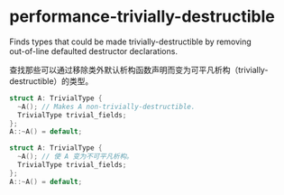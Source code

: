 # performance-trivially-destructible

Finds types that could be made trivially-destructible by removing  
out-of-line defaulted destructor declarations.

查找那些可以通过移除类外默认析构函数声明而变为可平凡析构（trivially-destructible）的类型。

```c++
struct A: TrivialType {
  ~A(); // Makes A non-trivially-destructible.
  TrivialType trivial_fields;
};
A::~A() = default;
```

```c++
struct A: TrivialType {
  ~A(); // 使 A 变为不可平凡析构。
  TrivialType trivial_fields;
};
A::~A() = default;
```
